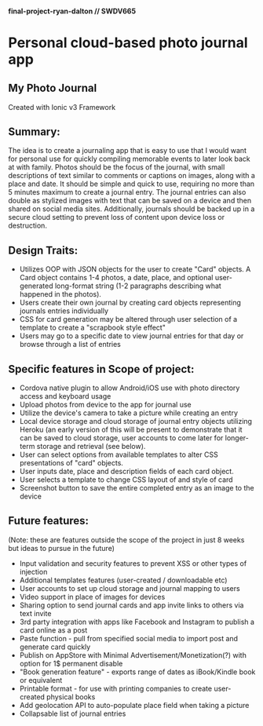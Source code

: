 #### final-project-ryan-dalton // SWDV665 

# Personal cloud-based photo journal app
## My Photo Journal
Created with Ionic v3 Framework

## Summary:

The idea is to create a journaling app that is easy to use that I would want for personal use for quickly compiling memorable events to later look back at with family.  Photos should be the focus of the journal, with small descriptions of text similar to comments or captions on images, along with a place and date.  It should be simple and quick to use, requiring no more than 5 minutes maximum to create a journal entry.  The journal entries can also double as stylized images with text that can be saved on a device and then shared on social media sites.  Additionally, journals should be backed up in a secure cloud setting to prevent loss of content upon device loss or destruction.

## Design Traits:
* Utilizes OOP with JSON objects for the user to create "Card" objects. A Card object contains 1-4 photos, a date, place, and optional user-generated long-format string (1-2 paragraphs describing what happened in the photos). 
* Users create their own journal by creating card objects representing journals entries individually
* CSS for card generation may be altered through user selection of a template to create a "scrapbook style effect"
* Users may go to a specific date to view journal entries for that day or browse through a list of entries

## Specific features in Scope of project:
* Cordova native plugin to allow Android/iOS use with photo directory access and keyboard usage
* Upload photos from device to the app for journal use
* Utilize the device's camera to take a picture while creating an entry
* Local device storage and cloud storage of journal entry objects utilizing Heroku (an early version of this will be present to demonstrate that it can be saved to cloud storage, user accounts to come later for longer-term storage and retrieval (see below).
* User can select options from available templates to alter CSS presentations of "card" objects.
* User inputs date, place and description fields of each card object.
* User selects a template to change CSS layout of and style of card
* Screenshot button to save the entire completed entry as an image to the device

## Future features:
(Note: these are features outside the scope of the project in just 8 weeks but ideas to pursue in the future)

* Input validation and security features to prevent XSS or other types of injection
* Additional templates features (user-created / downloadable etc)
* User accounts to set up cloud storage and journal mapping to users
* Video support in place of images for devices
* Sharing option to send journal cards and app invite links to others via text invite
* 3rd party integration with apps like Facebook and Instagram to publish a card online as a post
* Paste function - pull from specified social media to import post and generate card quickly
* Publish on AppStore with Minimal Advertisement/Monetization(?) with option for 1$ permanent disable
* "Book generation feature" - exports range of dates as iBook/Kindle book or equivalent
* Printable format - for use with printing companies to create user-created physical books
* Add geolocation API to auto-populate place field when taking a picture
* Collapsable list of journal entries
